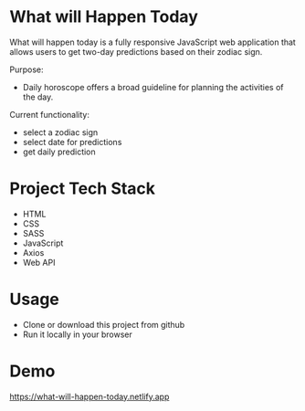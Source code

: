 # What will Happen Today
What will happen today is a fully responsive JavaScript web application that allows users to get two-day predictions based on their zodiac sign. 

Purpose:
* Daily horoscope offers a broad guideline for planning the activities of the day.

Current functionality:
* select a zodiac sign
* select date for predictions
* get daily prediction

# Project Tech Stack
* HTML
* CSS
* SASS
* JavaScript
* Axios
* Web API

# Usage
* Clone or download this project from github
* Run it locally in your browser

# Demo
https://what-will-happen-today.netlify.app

